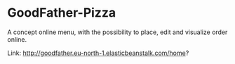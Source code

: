# GoodFather-Pizza
A concept online menu, with the possibility to place, edit and visualize order online.


Link: http://goodfather.eu-north-1.elasticbeanstalk.com/home?
